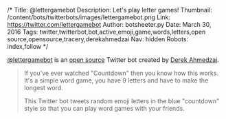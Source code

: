 /*
Title: @lettergamebot
Description: Let's play letter games!
Thumbnail: /content/bots/twitterbots/images/lettergamebot.png
Link: https://twitter.com/lettergamebot
Author: botsheeter.py
Date: March 30, 2016
Tags: twitter,twitterbot,bot,active,emoji,game,words,letters,open source,opensource,tracery,derekahmedzai
Nav: hidden
Robots: index,follow
*/

[@lettergamebot](https://twitter.com/lettergamebot) is an [open source](http://cheapbotsdonequick.com/source/lettergamebot) Twitter bot created by [Derek Ahmedzai](https://twitter.com/derekahmedzai). 

> If you've ever watched "Countdown" then you know how this works. It's a simple word game, you have 9 letters and have to make the longest word.
>
> This Twitter bot tweets random emoji letters in the blue "countdown" style so that you can play word games with your friends.


